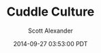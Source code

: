 ---
layout: podcast
title: "Cuddle Culture"
author: Scott Alexander
description: https://slatestarcodex.com/2014/09/27/cuddle-culture/
date: 2014-09-27 03:53:00 PDT
length: 1648994
duration: 412
guid: cuddle-culture
---